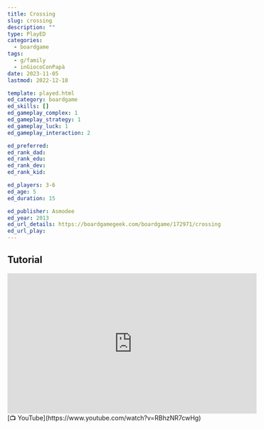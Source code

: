 ```yaml
---
title: Crossing
slug: crossing
description: ""
type: PlayED
categories:
  - boardgame
tags:
  - g/family
  - inGiocoConPapà
date: 2023-11-05
lastmod: 2022-12-18

template: played.html
ed_category: boardgame
ed_skills: []
ed_gameplay_complex: 1
ed_gameplay_strategy: 1
ed_gameplay_luck: 1
ed_gameplay_interaction: 2

ed_preferred: 
ed_rank_dad: 
ed_rank_edu: 
ed_rank_dev: 
ed_rank_kid: 

ed_players: 3-6
ed_age: 5
ed_duration: 15

ed_publisher: Asmodee
ed_year: 2013
ed_url_details: https://boardgamegeek.com/boardgame/172971/crossing
ed_url_play: 
---
```


## Tutorial

<iframe width="560" height="315" src="https://www.youtube-nocookie.com/embed/RBhzNR7cwHg?si=2vAf_vZ-UoWaK-ma" title="YouTube video player" frameborder="0" allow="accelerometer; autoplay; clipboard-write; encrypted-media; gyroscope; picture-in-picture; web-share" allowfullscreen></iframe>
[📺 YouTube](https://www.youtube.com/watch?v=RBhzNR7cwHg)
